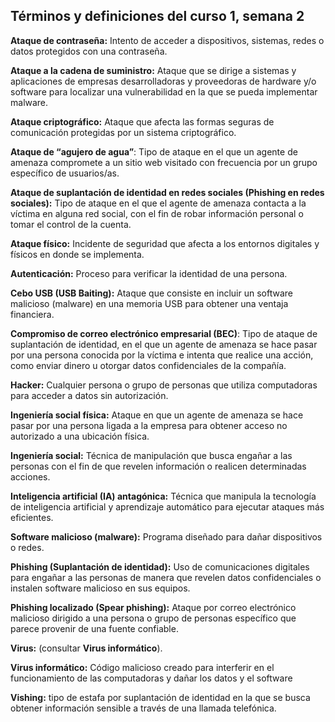 ## Términos y definiciones del curso 1, semana 2

**Ataque de contraseña:** Intento de acceder a dispositivos, sistemas, redes o datos protegidos con una contraseña.

**Ataque a la cadena de suministro:** Ataque que se dirige a sistemas y aplicaciones de empresas desarrolladoras y proveedoras de hardware y/o software para localizar una vulnerabilidad en la que se pueda implementar malware.

**Ataque criptográfico:** Ataque que afecta las formas seguras de comunicación protegidas por un sistema criptográfico.

**Ataque de “agujero de agua”**: Tipo de ataque en el que un agente de amenaza compromete a un sitio web visitado con frecuencia por un grupo específico de usuarios/as.

**Ataque de suplantación de identidad en redes sociales (Phishing en redes sociales):** Tipo de ataque en el que el agente de amenaza contacta a la víctima en alguna red social, con el fin de robar información personal o tomar el control de la cuenta.

**Ataque físico:** Incidente de seguridad que afecta a los entornos digitales y físicos en donde se implementa.

**Autenticación:** Proceso para verificar la identidad de una persona.

**Cebo USB (USB Baiting):** Ataque que consiste en incluir un software malicioso (malware) en una memoria USB para obtener una ventaja financiera.

**Compromiso de correo electrónico empresarial (BEC)**: Tipo de ataque de suplantación de identidad, en el que un agente de amenaza se hace pasar por una persona conocida por la víctima e intenta que realice una acción, como enviar dinero u otorgar datos confidenciales de la compañía. 

**Hacker:** Cualquier persona o grupo de personas que utiliza computadoras para acceder a datos sin autorización.

**Ingeniería social física:** Ataque en que un agente de amenaza se hace pasar por una persona ligada a la empresa para obtener acceso no autorizado a una ubicación física.

**Ingeniería social:** Técnica de manipulación que busca engañar a las personas con el fin de que revelen información o realicen determinadas acciones.

**Inteligencia artificial (IA) antagónica:** Técnica que manipula la tecnología de inteligencia artificial y aprendizaje automático para ejecutar ataques más eficientes.

**Software malicioso (malware):** Programa diseñado para dañar dispositivos o redes.

**Phishing (Suplantación de identidad):** Uso de comunicaciones digitales para engañar a las personas de manera que revelen datos confidenciales o instalen software malicioso en sus equipos.

**Phishing localizado (Spear phishing):** Ataque por correo electrónico malicioso dirigido a una persona o grupo de personas específico que parece provenir de una fuente confiable.

**Virus:** (consultar **Virus informático**).

**Virus informático:** Código malicioso creado para interferir en el funcionamiento de las computadoras y dañar los datos y el software

**Vishing:** tipo de estafa por suplantación de identidad en la que se busca obtener información sensible a través de una llamada telefónica.